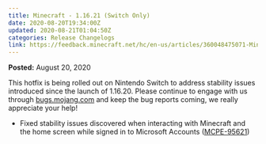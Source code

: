 ```yaml
---
title: Minecraft - 1.16.21 (Switch Only)
date: 2020-08-20T19:34:00Z
updated: 2020-08-21T01:04:50Z
categories: Release Changelogs
link: https://feedback.minecraft.net/hc/en-us/articles/360048475071-Minecraft-1-16-21-Switch-Only
---
```


**Posted:** August 20, 2020

This hotfix is being rolled out on Nintendo Switch to address stability issues introduced since the launch of 1.16.20. Please continue to engage with us through [bugs.mojang.com](https://bugs.mojang.com/) and keep the bug reports coming, we really appreciate your help!

- Fixed stability issues discovered when interacting with Minecraft and the home screen while signed in to Microsoft Accounts ([MCPE-95621](https://bugs.mojang.com/browse/MCPE-95621))
